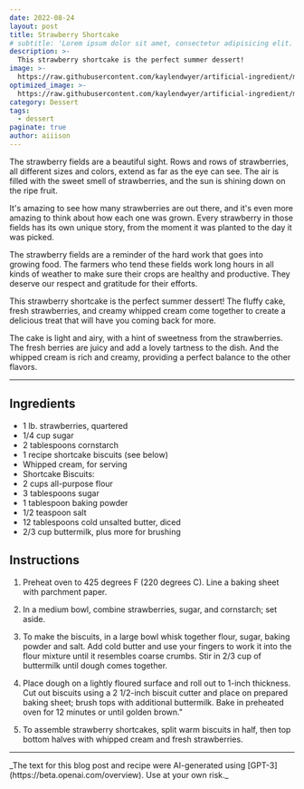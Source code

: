 ```yaml
---
date: 2022-08-24
layout: post
title: Strawberry Shortcake
# subtitle: 'Lorem ipsum dolor sit amet, consectetur adipisicing elit.'
description: >-
  This strawberry shortcake is the perfect summer dessert!
image: >-
  https://raw.githubusercontent.com/kaylendwyer/artificial-ingredient/master/assets/img/uploads/dalle-strawberry-shortcake-full.png
optimized_image: >-
  https://raw.githubusercontent.com/kaylendwyer/artificial-ingredient/master/assets/img/uploads/dalle-strawberry-shortcake-thumbnail.png
category: Dessert
tags:
  - dessert
paginate: true
author: aiiison
---
```


The strawberry fields are a beautiful sight. Rows and rows of strawberries, all different sizes and colors, extend as far as the eye can see. The air is filled with the sweet smell of strawberries, and the sun is shining down on the ripe fruit.

It's amazing to see how many strawberries are out there, and it's even more amazing to think about how each one was grown. Every strawberry in those fields has its own unique story, from the moment it was planted to the day it was picked.

The strawberry fields are a reminder of the hard work that goes into growing food. The farmers who tend these fields work long hours in all kinds of weather to make sure their crops are healthy and productive. They deserve our respect and gratitude for their efforts.

This strawberry shortcake is the perfect summer dessert! The fluffy cake, fresh strawberries, and creamy whipped cream come together to create a delicious treat that will have you coming back for more.

The cake is light and airy, with a hint of sweetness from the strawberries. The fresh berries are juicy and add a lovely tartness to the dish. And the whipped cream is rich and creamy, providing a perfect balance to the other flavors.
<hr>

## Ingredients
- 1 lb. strawberries, quartered
- 1/4 cup sugar
- 2 tablespoons cornstarch
- 1 recipe shortcake biscuits (see below)
- Whipped cream, for serving
- Shortcake Biscuits: 
- 2 cups all-purpose flour
- 3 tablespoons sugar
- 1 tablespoon baking powder
- 1/2 teaspoon salt
- 12 tablespoons cold unsalted butter, diced
- 2/3 cup buttermilk, plus more for brushing

## Instructions

1. Preheat oven to 425 degrees F (220 degrees C). Line a baking sheet with parchment paper.

2. In a medium bowl, combine strawberries, sugar, and cornstarch; set aside.

3. To make the biscuits, in a large bowl whisk together flour, sugar, baking powder and salt. Add cold butter and use your fingers to work it into the flour mixture until it resembles coarse crumbs. Stir in 2/3 cup of buttermilk until dough comes together.

4. Place dough on a lightly floured surface and roll out to 1-inch thickness. Cut out biscuits using a 2 1/2-inch biscuit cutter and place on prepared baking sheet; brush tops with additional buttermilk. Bake in preheated oven for 12 minutes or until golden brown."

5. To assemble strawberry shortcakes, split warm biscuits in half, then top bottom halves with whipped cream and fresh strawberries.

<hr>
_The text for this blog post and recipe were AI-generated using [GPT-3](https://beta.openai.com/overview). Use at your own risk._
